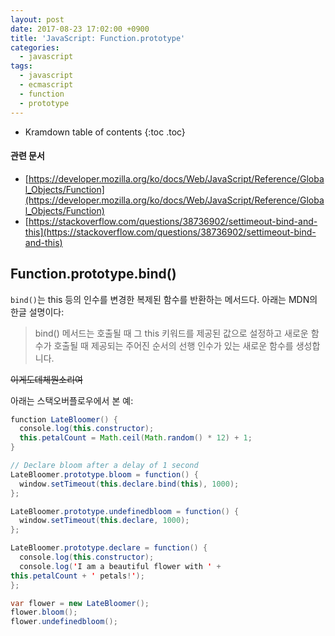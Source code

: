 ```yaml
---
layout: post
date: 2017-08-23 17:02:00 +0900
title: 'JavaScript: Function.prototype'
categories:
  - javascript
tags:
  - javascript
  - ecmascript
  - function
  - prototype
---
```


* Kramdown table of contents
{:toc .toc}

#### 관련 문서

- [https://developer.mozilla.org/ko/docs/Web/JavaScript/Reference/Global_Objects/Function](https://developer.mozilla.org/ko/docs/Web/JavaScript/Reference/Global_Objects/Function)
- [https://stackoverflow.com/questions/38736902/settimeout-bind-and-this](https://stackoverflow.com/questions/38736902/settimeout-bind-and-this)

## Function.prototype.bind()

`bind()`는 this 등의 인수를 변경한 복제된 함수를 반환하는 메서드다. 아래는 MDN의 한글 설명이다:

> bind() 메서드는 호출될 때 그 this 키워드를 제공된 값으로 설정하고 새로운 함수가 호출될 때 제공되는 주어진 순서의 선행 인수가 있는 새로운 함수를 생성합니다.

~~이게도데체뭔소리여~~

아래는 스택오버플로우에서 본 예:

```java
function LateBloomer() {
  console.log(this.constructor);
  this.petalCount = Math.ceil(Math.random() * 12) + 1;
}

// Declare bloom after a delay of 1 second
LateBloomer.prototype.bloom = function() {
  window.setTimeout(this.declare.bind(this), 1000);
};

LateBloomer.prototype.undefinedbloom = function() {
  window.setTimeout(this.declare, 1000);
};

LateBloomer.prototype.declare = function() {
  console.log(this.constructor);
  console.log('I am a beautiful flower with ' +
this.petalCount + ' petals!');
};

var flower = new LateBloomer();
flower.bloom();
flower.undefinedbloom();
```
